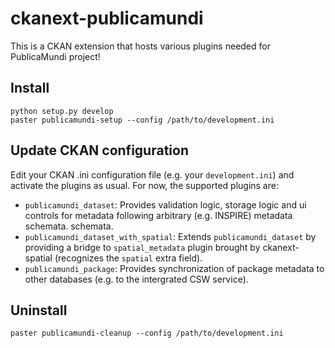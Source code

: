 ckanext-publicamundi
====================

This is a CKAN extension that hosts various plugins needed for PublicaMundi project!

Install
-------

    python setup.py develop
    paster publicamundi-setup --config /path/to/development.ini

Update CKAN configuration
-------------------------

Edit your CKAN .ini configuration file (e.g. your `development.ini`) and activate the
plugins as usual. For now, the supported plugins are:

 * `publicamundi_dataset`: Provides validation logic, storage logic and ui controls for metadata following arbitrary (e.g. INSPIRE) metadata schemata.
  schemata.
 * `publicamundi_dataset_with_spatial`: Extends `publicamundi_dataset` by providing a bridge to `spatial_metadata` plugin brought by ckanext-spatial (recognizes the `spatial` extra field). 
 * `publicamundi_package`: Provides synchronization of package metadata to other databases (e.g. to the intergrated CSW service).

Uninstall
---------

    paster publicamundi-cleanup --config /path/to/development.ini

